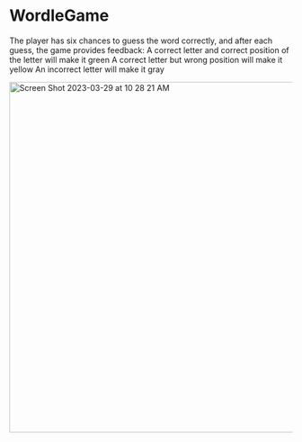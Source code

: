 # WordleGame

The player has six chances to guess the word correctly, and after each guess, the game provides feedback:
A correct letter and correct position of the letter will make it green
A correct letter but wrong position will make it yellow
An incorrect letter will make it gray


<img width="623" alt="Screen Shot 2023-03-29 at 10 28 21 AM" src="https://user-images.githubusercontent.com/71808318/228621558-b0f66e42-1e80-489c-ac17-0727c44ac17f.png">


